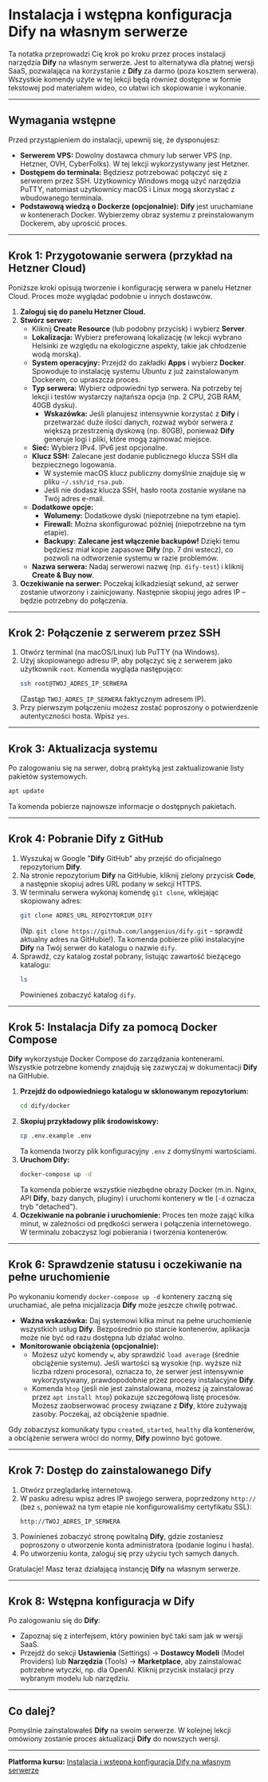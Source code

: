 # Instalacja i wstępna konfiguracja Dify na własnym serwerze

Ta notatka przeprowadzi Cię krok po kroku przez proces instalacji narzędzia **Dify** na własnym serwerze. Jest to alternatywa dla płatnej wersji SaaS, pozwalająca na korzystanie z **Dify** za darmo (poza kosztem serwera). Wszystkie komendy użyte w tej lekcji będą również dostępne w formie tekstowej pod materiałem wideo, co ułatwi ich skopiowanie i wykonanie.

---

## Wymagania wstępne

Przed przystąpieniem do instalacji, upewnij się, że dysponujesz:

- **Serwerem VPS:** Dowolny dostawca chmury lub serwer VPS (np. Hetzner, OVH, CyberFolks). W tej lekcji wykorzystywany jest Hetzner.
- **Dostępem do terminala:** Będziesz potrzebować połączyć się z serwerem przez SSH. Użytkownicy Windows mogą użyć narzędzia PuTTY, natomiast użytkownicy macOS i Linux mogą skorzystać z wbudowanego terminala.
- **Podstawową wiedzą o Dockerze (opcjonalnie):** **Dify** jest uruchamiane w kontenerach Docker. Wybierzemy obraz systemu z preinstalowanym Dockerem, aby uprościć proces.

---

## Krok 1: Przygotowanie serwera (przykład na Hetzner Cloud)

Poniższe kroki opisują tworzenie i konfigurację serwera w panelu Hetzner Cloud. Proces może wyglądać podobnie u innych dostawców.

1. **Zaloguj się do panelu Hetzner Cloud.**
2. **Stwórz serwer:**
   - Kliknij **Create Resource** (lub podobny przycisk) i wybierz **Server**.
   - **Lokalizacja:** Wybierz preferowaną lokalizację (w lekcji wybrano Helsinki ze względu na ekologiczne aspekty, takie jak chłodzenie wodą morską).
   - **System operacyjny:** Przejdź do zakładki **Apps** i wybierz **Docker**. Spowoduje to instalację systemu Ubuntu z już zainstalowanym Dockerem, co upraszcza proces.
   - **Typ serwera:** Wybierz odpowiedni typ serwera. Na potrzeby tej lekcji i testów wystarczy najtańsza opcja (np. 2 CPU, 2GB RAM, 40GB dysku).
     - **Wskazówka:** Jeśli planujesz intensywnie korzystać z **Dify** i przetwarzać duże ilości danych, rozważ wybór serwera z większą przestrzenią dyskową (np. 80GB), ponieważ **Dify** generuje logi i pliki, które mogą zajmować miejsce.
   - **Sieć:** Wybierz IPv4. IPv6 jest opcjonalne.
   - **Klucz SSH:** Zalecane jest dodanie publicznego klucza SSH dla bezpiecznego logowania.
     - W systemie macOS klucz publiczny domyślnie znajduje się w pliku `~/.ssh/id_rsa.pub`.
     - Jeśli nie dodasz klucza SSH, hasło roota zostanie wysłane na Twój adres e-mail.
   - **Dodatkowe opcje:**
     - **Wolumeny:** Dodatkowe dyski (niepotrzebne na tym etapie).
     - **Firewall:** Można skonfigurować później (niepotrzebne na tym etapie).
     - **Backupy:** **Zalecane jest włączenie backupów!** Dzięki temu będziesz miał kopie zapasowe **Dify** (np. 7 dni wstecz), co pozwoli na odtworzenie systemu w razie problemów.
   - **Nazwa serwera:** Nadaj serwerowi nazwę (np. `dify-test`) i kliknij **Create & Buy now**.
3. **Oczekiwanie na serwer:** Poczekaj kilkadziesiąt sekund, aż serwer zostanie utworzony i zainicjowany. Następnie skopiuj jego adres IP – będzie potrzebny do połączenia.

---

## Krok 2: Połączenie z serwerem przez SSH

1. Otwórz terminal (na macOS/Linux) lub PuTTY (na Windows).
2. Użyj skopiowanego adresu IP, aby połączyć się z serwerem jako użytkownik `root`. Komenda wygląda następująco:
   ```bash
   ssh root@TWOJ_ADRES_IP_SERWERA
   ```
   (Zastąp `TWOJ_ADRES_IP_SERWERA` faktycznym adresem IP).
3. Przy pierwszym połączeniu możesz zostać poproszony o potwierdzenie autentyczności hosta. Wpisz `yes`.

---

## Krok 3: Aktualizacja systemu

Po zalogowaniu się na serwer, dobrą praktyką jest zaktualizowanie listy pakietów systemowych.

```bash
apt update
```

Ta komenda pobierze najnowsze informacje o dostępnych pakietach.

---

## Krok 4: Pobranie Dify z GitHub

1. Wyszukaj w Google "**Dify** GitHub" aby przejść do oficjalnego repozytorium **Dify**.
2. Na stronie repozytorium **Dify** na GitHubie, kliknij zielony przycisk **Code**, a następnie skopiuj adres URL podany w sekcji HTTPS.
3. W terminalu serwera wykonaj komendę `git clone`, wklejając skopiowany adres:
   ```bash
   git clone ADRES_URL_REPOZYTORIUM_DIFY
   ```
   (Np. `git clone https://github.com/langgenius/dify.git` - sprawdź aktualny adres na GitHubie!).
   Ta komenda pobierze pliki instalacyjne **Dify** na Twój serwer do katalogu o nazwie `dify`.
4. Sprawdź, czy katalog został pobrany, listując zawartość bieżącego katalogu:
   ```bash
   ls
   ```
   Powinieneś zobaczyć katalog `dify`.

---

## Krok 5: Instalacja Dify za pomocą Docker Compose

**Dify** wykorzystuje Docker Compose do zarządzania kontenerami. Wszystkie potrzebne komendy znajdują się zazwyczaj w dokumentacji **Dify** na GitHubie.

1. **Przejdź do odpowiedniego katalogu w sklonowanym repozytorium:**
   ```bash
   cd dify/docker
   ```
2. **Skopiuj przykładowy plik środowiskowy:**
   ```bash
   cp .env.example .env
   ```
   Ta komenda tworzy plik konfiguracyjny `.env` z domyślnymi wartościami.
3. **Uruchom Dify:**
   ```bash
   docker-compose up -d
   ```
   Ta komenda pobierze wszystkie niezbędne obrazy Docker (m.in. Nginx, API **Dify**, bazy danych, pluginy) i uruchomi kontenery w tle (`-d` oznacza tryb "detached").
4. **Oczekiwanie na pobranie i uruchomienie:** Proces ten może zająć kilka minut, w zależności od prędkości serwera i połączenia internetowego. W terminalu zobaczysz logi pobierania i tworzenia kontenerów.

---

## Krok 6: Sprawdzenie statusu i oczekiwanie na pełne uruchomienie

Po wykonaniu komendy `docker-compose up -d` kontenery zaczną się uruchamiać, ale pełna inicjalizacja **Dify** może jeszcze chwilę potrwać.

- **Ważna wskazówka:** Daj systemowi kilka minut na pełne uruchomienie wszystkich usług **Dify**. Bezpośrednio po starcie kontenerów, aplikacja może nie być od razu dostępna lub działać wolno.
- **Monitorowanie obciążenia (opcjonalnie):**
  - Możesz użyć komendy `w`, aby sprawdzić `load average` (średnie obciążenie systemu). Jeśli wartości są wysokie (np. wyższe niż liczba rdzeni procesora), oznacza to, że serwer jest intensywnie wykorzystywany, prawdopodobnie przez procesy instalacyjne **Dify**.
  - Komenda `htop` (jeśli nie jest zainstalowana, możesz ją zainstalować przez `apt install htop`) pokazuje szczegółową listę procesów. Możesz zaobserwować procesy związane z **Dify**, które zużywają zasoby. Poczekaj, aż obciążenie spadnie.

Gdy zobaczysz komunikaty typu `created`, `started`, `healthy` dla kontenerów, a obciążenie serwera wróci do normy, **Dify** powinno być gotowe.

---

## Krok 7: Dostęp do zainstalowanego Dify

1. Otwórz przeglądarkę internetową.
2. W pasku adresu wpisz adres IP swojego serwera, poprzedzony `http://` (bez `s`, ponieważ na tym etapie nie konfigurowaliśmy certyfikatu SSL):
   ```
   http://TWOJ_ADRES_IP_SERWERA
   ```
3. Powinieneś zobaczyć stronę powitalną **Dify**, gdzie zostaniesz poproszony o utworzenie konta administratora (podanie loginu i hasła).
4. Po utworzeniu konta, zaloguj się przy użyciu tych samych danych.

Gratulacje! Masz teraz działającą instancję **Dify** na własnym serwerze.

---

## Krok 8: Wstępna konfiguracja w Dify

Po zalogowaniu się do **Dify**:

- Zapoznaj się z interfejsem, który powinien być taki sam jak w wersji SaaS.
- Przejdź do sekcji **Ustawienia** (Settings) -> **Dostawcy Modeli** (Model Providers) lub **Narzędzia** (Tools) -> **Marketplace**, aby zainstalować potrzebne wtyczki, np. dla OpenAI. Kliknij przycisk instalacji przy wybranym modelu lub narzędziu.

---

## Co dalej?

Pomyślnie zainstalowałeś **Dify** na swoim serwerze. W kolejnej lekcji omówiony zostanie proces aktualizacji **Dify** do nowszych wersji.

---

**Platforma kursu:** [Instalacja i wstępna konfiguracja Dify na własnym serwerze](https://learn.sensai.academy/next/public/lesson/295) 